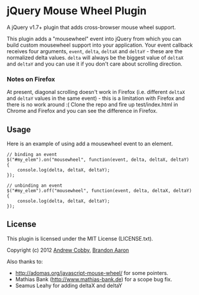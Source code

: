 # jQuery Mouse Wheel Plugin

A jQuery v1.7+ plugin that adds cross-browser mouse wheel support.

This plugin adds a "mousewheel" event into jQuery from which you can build custom mousewheel support into your application. Your event callback receives four arguments, `event`, `delta`, `deltaX` and `deltaY` - these are the normalized delta values. `delta` will always be the biggest value of `deltaX` and `deltaY` and you can use it if you don't care about scrolling direction.

### Notes on Firefox

At present, diagonal scrolling doesn't work in Firefox (i.e. different `deltaX` and `deltaY` values in the same event) - this is a limitation with Firefox and there is no work around :( Clone the repo and fire up test/index.html in Chrome and Firefox and you can see the difference in Firefox.

## Usage

Here is an example of using add a mousewheel event to an element.

    // binding an event
    $("#my_elem").on("mousewheel", function(event, delta, deltaX, deltaY) {
        console.log(delta, deltaX, deltaY);
    });

    // unbinding an event
    $("#my_elem").off("mousewheel", function(event, delta, deltaX, deltaY) {
        console.log(delta, deltaX, deltaY);
    });


## License

This plugin is licensed under the MIT License (LICENSE.txt).

Copyright (c) 2012 [Andrew Cobby](http://cobbweb.me), [Brandon Aaron](http://brandonaaron.net)

Also thanks to:
 * http://adomas.org/javascript-mouse-wheel/ for some pointers.
 * Mathias Bank (http://www.mathias-bank.de) for a scope bug fix.
 * Seamus Leahy for adding deltaX and deltaY